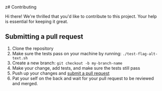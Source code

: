 z# Contributing 


Hi there! We're thrilled that you'd like to contribute to this project. Your help is essential for keeping it great.


## Submitting a pull request

1. Clone the repository
1. Make sure the tests pass on your machine by running: `./test-flag-alt-text.sh`
1. Create a new branch: `git checkout -b my-branch-name`
1. Make your change, add tests, and make sure the tests still pass
1. Push up your changes and [submit a pull request](https://github.com/github/accessibility-alt-text-bot/compare)
1. Pat your self on the back and wait for your pull request to be reviewed and merged.


